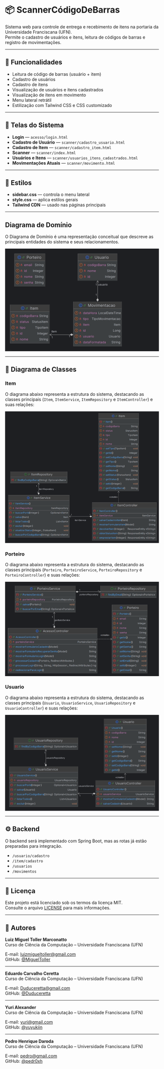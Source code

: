 # 📦 ScannerCódigoDeBarras

Sistema web para controle de entrega e recebimento de itens na portaria da Universidade Franciscana (UFN). \
Permite o cadastro de usuários e itens, leitura de códigos de barras e registro de movimentações.

---

## 🧩 Funcionalidades

- Leitura de código de barras (usuário + item)
- Cadastro de usuários
- Cadastro de itens
- Visualização de usuários e itens cadastrados
- Visualização de itens em movimento
- Menu lateral retrátil
- Estilização com Tailwind CSS e CSS customizado

---

## 🧪 Telas do Sistema

- **Login** — `acesso/login.html`
- **Cadastro de Usuário** — `scanner/cadastro_usuario.html`
- **Cadastro de Item** — `scanner/cadastro_item.html`
- **Scanner** — `scanner/index.html`
- **Usuários e Itens** — `scanner/usuarios_itens_cadastrados.html`
- **Movimentações Atuais** — `scanner/movimento.html`

---

## 🎨 Estilos

- **sidebar.css** — controla o menu lateral
- **style.css** — aplica estilos gerais
- **Tailwind CDN** — usado nas páginas principais

---

## Diagrama de Domínio

O Diagrama de Domínio é uma representação conceitual que descreve as principais entidades do sistema e seus relacionamentos.

![C - Dominio](https://github.com/Duduceretta/ScannerCodigoDeBarras/blob/Documenta%C3%A7%C3%A3o/Diagramas/Dominio.png)


---

## 🧩 Diagrama de Classes

### Item

O diagrama abaixo representa a estrutura do sistema, destacando as classes principais (`Item`, `ItemService`, `ItemRepository` e `ItemController`) e suas relações:

![C - Dominio](https://github.com/Duduceretta/ScannerCodigoDeBarras/blob/Documenta%C3%A7%C3%A3o/Diagramas/Classe_Item.png)

### Porteiro

O diagrama abaixo representa a estrutura do sistema, destacando as classes principais (`Porteiro`, `PorteiroService`, `PorteiroRepository` e `PorteiroController`) e suas relações:

![C - Dominio](https://github.com/Duduceretta/ScannerCodigoDeBarras/blob/Documenta%C3%A7%C3%A3o/Diagramas/Classe_Porteiro.png)

### Usuario

O diagrama abaixo representa a estrutura do sistema, destacando as classes principais (`Usuario`, `UsuarioService`, `UsuarioRepository` e `UsuarioController`) e suas relações:

![C - Dominio](https://github.com/Duduceretta/ScannerCodigoDeBarras/blob/Documenta%C3%A7%C3%A3o/Diagramas/Classe_Usuario.png)

---

## ⚙️ Backend

O backend será implementado com Spring Boot, mas as rotas já estão preparadas para integração.

- `/usuario/cadastro`
- `/item/cadastro`
- `/usuarios`
- `/movimentos`

---

## 📝 Licença

Este projeto está licenciado sob os termos da licença MIT.  
Consulte o arquivo [LICENSE](LICENSE) para mais informações.

---

## 👤 Autores

**Luiz Miguel Toller Marconatto**  
Curso de Ciência da Computação – Universidade Franciscana (UFN)  

E-mail: luizmigueltoller@gmail.com  
GitHub: [@MiguelToller](https://github.com/MiguelToller)

---

**Eduardo Carvalho Ceretta**  
Curso de Ciência da Computação – Universidade Franciscana (UFN)  

E-mail: Duduceretta@gmail.com  
GitHub: [@Duduceretta](https://github.com/Duduceretta)

---

**Yuri Alexander**  
Curso de Ciência da Computação – Universidade Franciscana (UFN)  

E-mail: yuri@gmail.com  
GitHub: [@yuyukiin](https://github.com/yuyukiin)

---

**Pedro Henrique Daroda**  
Curso de Ciência da Computação – Universidade Franciscana (UFN)  

E-mail: pedro@gmail.com  
GitHub: [@pedr0xh](https://github.com/pedr0xh)
